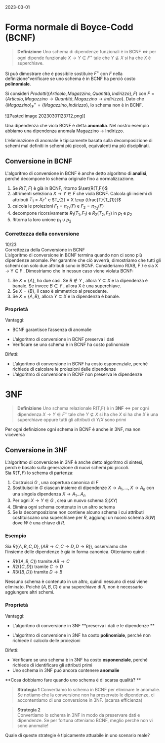 2023-03-01

# Forma normale di Boyce-Codd (BCNF)

> **Definizione**
>Uno schema di dipendenze funzionali è in BCNF $\iff$ per ogni dipende funzionale $X \rightarrow Y \in F^{+}$ tale che $Y \nsubseteq X$ si ha che $X$ è superchiave.

Si può dimostrare che è possibile sostituire $F^{+}$ con $F$ nella definizione"verificare se uno schema è in BCNF ha perciò costo **polinomiale**. 

Si consideri $Prodotti(\{Articolo, Magazzino, Quantità, Indirizzo\}, F)$ con $F = \{Articolo, Magazzino \rightarrow Quantità, Magazzino \rightarrow indirizzo \}$. Dato che $\{ Magazzino \}^{+}_{F} = \{Magazzino, Indirizzo\}$, lo schema non è in BCNF.

![[Pasted image 20230301123712.png]]

Una dipendenza che viola BCNF è detta **anomalia**. Nel nostro esempio abbiamo una dipendenza anomala Magazzino -> Indirizzo. 

L’eliminazione di anomalie è tipicamente basata sulla decomposizione di  
schemi mal definiti in schemi più piccoli, equivalenti ma più disciplinati.

## Conversione in BCNF

L'algoritmo di conversione in BCNF è anche detto algoritmo di **analisi**, perché decompone lo schema originale fino a normalizzazione.

1. Se $R(T,F)$ è già in BCNF, ritorno $\set{R(T,F)}$
2. altrimenti seleziona $X \rightarrow Y \in F$ che viola BCNF. Calcola gli insiemi di attributi $T_{1} = X_{F}^{+}$ e $T_{2} = X \cup (\frac{T}{T_{1}})$
3. calcola le proiezioni $F_{1} = \pi_{T_{1}}(F)$ e $F_{2} = \pi_{T_{2}}(F)$
4. decompone ricorsivamente $R_{1}(T_{1},F_{1})$ e $R_{2}(T_{2},F_{2})$ in $p_1$ e $p_{2}$
5. Ritorna la loro unione $p_{1} \cup p_{2}$


### Correttezza della conversione

10/23  
Correttezza della Conversione in BCNF  
L’algoritmo di conversione in BCNF termina quando non ci sono più dipendenze anomale. Per garantire che ciò avverrà, dimostriamo che tutti gli schemi con solo due attributi sono in BCNF. Consideriamo R(AB, F ) e sia X → Y ∈ F . Dimostriamo che in nessun caso viene violata BCNF:  
1. Se $X = \{A\}$, ho due casi. Se $B \notin Y$ , allora $Y \subseteq X$ e la dipendenza è banale. Se invece $B \in Y$ , allora X è una superchiave.  
2. Se $X = \{B\}$, il caso è simmetrico al precedente.  
3. Se $X = \{A, B\}$, allora $Y \subseteq X$ e la dipendenza è banale.

### Proprietà 

Vantaggi:

- BCNF garantisce l’assenza di anomalie  
+ L’algoritmo di conversione in BCNF preserva i dati  
+ Verificare se uno schema è in BCNF ha costo polinomiale  

Difetti:

- L’algoritmo di conversione in BCNF ha costo esponenziale, perché richiede di calcolare le proiezioni delle dipendenze
- L’algoritmo di conversione in BCNF non preserva le dipendenze

# 3NF 

> **Definizione**
>Uno schema relazionale R(T,F) è in **3NF** $\iff$ per ogni dipendenza $X \rightarrow Y \in F^{+}$ tale che $Y \nsubseteq X$ si ha che $X$ si ha che $X$ è una superchiave oppure tutti gli attributi di $Y/X$ sono primi

Per ogni definizione ogni schema in BCNF è anche in 3NF, ma non viceversa

## Conversione in 3NF

L’algoritmo di conversione in 3NF è anche detto algoritmo di sintesi,  
perch ́e basato sulla generazione di nuovi schemi più piccoli.  
Sia $R(T , F )$ lo schema di partenza:  
1. Costruisci $G$ , una copertura canonica di $F$  
2. Sostituisci in $G$ ciascun insieme di dipendenze $X → A_{1}, . . . , X → A_{n}$ con una singola dipendenza $X \rightarrow A_{1} ... A_{n}$  
3. Per ogni $X \rightarrow Y \in G$ , crea un nuovo schema $S_{i}(XY)$  
4. Elimina ogni schema contenuto in un altro schema  
5. Se la decomposizione non contiene alcuno schema i cui attributi costituiscano una superchiave per $R$, aggiungi un nuovo schema $S(W)$ dove $W$ è una chiave di $R$.

### Esempio 

Sia $R(\{A, B, C , D\}, \{AB \rightarrow C , C \rightarrow D, D \rightarrow B\})$, osserviamo che  
l’insieme delle dipendenze è già in forma canonica. 
Otteniamo quindi:  

- $R1(\{A, B, C \})$ tramite $AB \rightarrow C$  
- $R2(\{C , D\})$ tramite $C \rightarrow D$  
- $R3(\{B, D\})$ tramite $D \rightarrow B$  

Nessuno schema è contenuto in un altro, quindi nessuno di essi viene  
eliminato. Poiché $\{A, B, C\}$ è una superchiave di $R$, non è necessario  
aggiungere altri schemi. 

### Proprietà 

Vantaggi: 

- L’algoritmo di conversione in 3NF **preserva i dati e le dipendenze ** 
+ L’algoritmo di conversione in 3NF ha costo **polinomiale**, perché non richiede il calcolo delle proiezioni  

Difetti:

- Verificare se uno schema è in 3NF ha costo **esponenziale**, perché richiede di identificare gli attributi primi  
- Uno schema in 3NF può ancora contenere **anomalie**


**Cosa dobbiamo fare quando uno schema è di scarsa qualità? **


> **Strategia 1**
>Convertiamo lo schema in BCNF per eliminare le anomalie. Se notiamo che la conversione non ha preservato le dipendenze, ci accontentiamo di una conversione in 3NF.  (scarsa efficienza)

> **Strategia 2**  
> Convertiamo lo schema in 3NF in modo da preservare dati e dipendenze. Se per fortuna otteniamo BCNF, meglio perché non vi sono anomalie! 

Quale di queste strategie è tipicamente attuabile in uno scenario reale?

